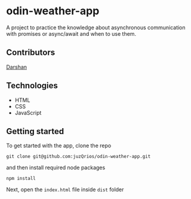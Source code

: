 # odin-weather-app

A project to practice the knowledge about asynchronous communication with promises or async/await and when to use them.

## Contributors

[Darshan](https://github.com/juzQrios)

## Technologies

- HTML
- CSS
- JavaScript

## Getting started

To get started with the app, clone the repo

```
git clone git@github.com:juzQrios/odin-weather-app.git
```

and then install required node packages

```
npm install
```

Next, open the `index.html` file inside `dist` folder
